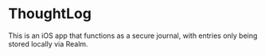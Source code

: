 # ThoughtLog

This is an iOS app that functions as a secure journal, with entries only being stored locally via Realm. 
